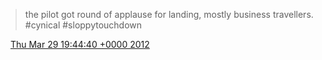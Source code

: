> the pilot got round of applause for landing, mostly business travellers\. \#cynical \#sloppytouchdown

<img src="../../media/tweet.ico" width="12" /> [Thu Mar 29 19:44:40 +0000 2012](https://twitter.com/DromerDenker/status/185452435320471552)